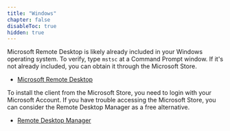 ```yaml
---
title: "Windows"
chapter: false
disableToc: true
hidden: true
---
```


Microsoft Remote Desktop is likely already included in your Windows operating system. To verify, type `mstsc` at a Command Prompt window. If it's not already included, you can obtain it through the Microsoft Store. 

- [Microsoft Remote Desktop](https://www.microsoft.com/de-de/p/microsoft-remotedesktop/9wzdncrfj3ps)

To install the client from the Microsoft Store, you need to login with your Microsoft Account. If you have trouble accessing the  Microsoft Store, you can consider the Remote Desktop Manager as a free alternative.

- [Remote Desktop Manager](https://remotedesktopmanager.com/home/download)
